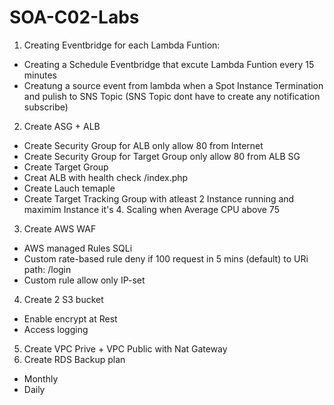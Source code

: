 # SOA-C02-Labs

1. Creating Eventbridge for each Lambda Funtion:
- Creating a Schedule Eventbridge that excute Lambda Funtion every 15 minutes
- Creatung a source event from lambda when a Spot Instance Termination and pulish to SNS Topic (SNS Topic dont have to create any notification subscribe)
2. Create ASG + ALB
- Create Security Group for ALB only allow 80 from Internet
- Create Security Group for Target Group only allow 80 from ALB SG
- Create Target Group
- Creat ALB with health check /index.php
- Create Lauch temaple
- Create Target Tracking Group with atleast 2 Instance running and maximim Instance it's 4. Scaling when Average CPU above 75
3. Create AWS WAF
- AWS managed Rules SQLi
- Custom rate-based rule deny if 100 request in 5 mins (default) to URi path: /login
- Custom rule allow only IP-set 
4. Create 2 S3 bucket
- Enable encrypt at Rest 
- Access logging
5. Create VPC Prive + VPC Public with Nat Gateway
6. Create RDS Backup plan 
- Monthly
- Daily 
